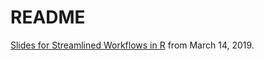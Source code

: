 # README

[Slides for Streamlined Workflows in R](https://jules32.github.io/streamlined-workflows/#1) from March 14, 2019.